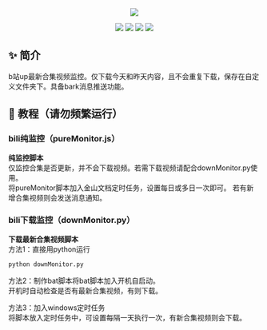 <div align="center">
    <img src="https://socialify.git.ci/imoki/BiliMonitor/image?description=1&font=Rokkitt&forks=1&issues=1&language=1&owner=1&pattern=Circuit%20Board&pulls=1&stargazers=1&theme=Dark">

<div id="shield">

[![][github-stars-shield]][github-stars-link]
[![][github-forks-shield]][github-forks-link]
[![][github-issues-shield]][github-issues-link]
[![][github-contributors-shield]][github-contributors-link]

<!-- SHIELD GROUP -->
</div>
</div>

## ✨ 简介
b站up最新合集视频监控。仅下载今天和昨天内容，且不会重复下载，保存在自定义文件夹下。具备bark消息推送功能。  

## 🍨 教程（**请勿频繁运行**） 
### bili纯监控（pureMonitor.js）
**纯监控脚本**  
仅监控合集是否更新，并不会下载视频。若需下载视频请配合downMonitor.py使用。  
将pureMonitor脚本加入金山文档定时任务，设置每日或多日一次即可。
若有新增合集视频则会发送消息通知。  

### bili下载监控（downMonitor.py）
**下载最新合集视频脚本**  
方法1：直接用python运行
```python
python downMonitor.py
``` 
  
方法2：制作bat脚本将bat脚本加入开机自启动。  
开机时自动检查是否有最新合集视频，有则下载。  

方法3：加入windows定时任务  
将脚本放入定时任务中，可设置每隔一天执行一次，有新合集视频则会下载。


<!-- LINK GROUP -->

[github-codespace-link]: https://codespaces.new/imoki/BiliMonitor
[github-codespace-shield]: https://github.com/imoki/BiliMonitor/blob/main/images/codespaces.png?raw=true
[github-contributors-link]: https://github.com/imoki/BiliMonitor/graphs/contributors
[github-contributors-shield]: https://img.shields.io/github/contributors/imoki/BiliMonitor?color=c4f042&labelColor=black&style=flat-square
[github-forks-link]: https://github.com/imoki/BiliMonitor/network/members
[github-forks-shield]: https://img.shields.io/github/forks/imoki/BiliMonitor?color=8ae8ff&labelColor=black&style=flat-square
[github-issues-link]: https://github.com/imoki/BiliMonitor/issues
[github-issues-shield]: https://img.shields.io/github/issues/imoki/BiliMonitor?color=ff80eb&labelColor=black&style=flat-square
[github-stars-link]: https://github.com/imoki/BiliMonitor/stargazers
[github-stars-shield]: https://img.shields.io/github/stars/imoki/BiliMonitor?color=ffcb47&labelColor=black&style=flat-square
[github-releases-link]: https://github.com/imoki/BiliMonitor/releases
[github-releases-shield]: https://img.shields.io/github/v/release/imoki/BiliMonitor?labelColor=black&style=flat-square
[github-release-date-link]: https://github.com/imoki/BiliMonitor/releases
[github-release-date-shield]: https://img.shields.io/github/release-date/imoki/BiliMonitor?labelColor=black&style=flat-square
[pr-welcome-link]: https://github.com/imoki/BiliMonitor/pulls
[pr-welcome-shield]: https://img.shields.io/badge/🤯_pr_welcome-%E2%86%92-ffcb47?labelColor=black&style=for-the-badge
[github-contrib-link]: https://github.com/imoki/BiliMonitor/graphs/contributors
[github-contrib-shield]: https://contrib.rocks/image?repo=imoki%2FBiliMonitor
[docker-pull-shield]: https://img.shields.io/docker/pulls/imoki/BiliMonitor?labelColor=black&style=flat-square
[docker-pull-link]: https://hub.docker.com/repository/docker/imoki/BiliMonitor
[docker-size-shield]: https://img.shields.io/docker/image-size/imoki/BiliMonitor?labelColor=black&style=flat-square
[docker-size-link]: https://hub.docker.com/repository/docker/imoki/BiliMonitor
[docker-stars-shield]: https://img.shields.io/docker/stars/imoki/BiliMonitor?labelColor=black&style=flat-square
[docker-stars-link]: https://hub.docker.com/repository/docker/imoki/BiliMonitor
[starchart-shield]: https://api.star-history.com/svg?repos=imoki/BiliMonitor&type=Date
[starchart-link]: https://api.star-history.com/svg?repos=imoki/BiliMonitor&type=Date
